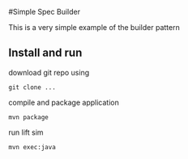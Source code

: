 #Simple Spec Builder

This is a very simple example of the builder pattern

## Install and run
download git repo using
```
git clone ...
```

compile and package application

```
mvn package
```

run lift sim
```
mvn exec:java
```